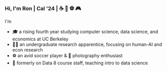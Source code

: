 ### Hi, I'm Ron | Cal '24 | :coffee: :bubble_tea: :soccer: :video_game:

I'm 
- 🎓 a rising fourth year studying computer science, data science, and economics at UC Berkeley
- 👨‍💻 an undergraduate research apparentice, focusing on human-AI and econ research
- ⚽ an avid soccer player & 📸 photography enthusiast
- 🍎 formerly on Data 8 course staff, teaching intro to data science

<!-- [![Anurag's GitHub stats](https://github-readme-stats.vercel.app/api?username=ronyw7)](https://github.com/anuraghazra/github-readme-stats) -->
<!-- [![trophy](https://github-profile-trophy.vercel.app/?username=ronyw7)](https://github.com/ryo-ma/github-profile-trophy) -->
<!-- [![Top Langs](https://github-readme-stats.vercel.app/api/top-langs/?username=ronyw7)](https://github.com/anuraghazra/github-readme-stats) -->
